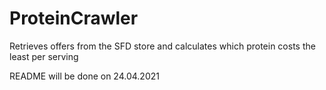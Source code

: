 # ProteinCrawler
Retrieves offers from the SFD store and calculates which protein costs the least per serving

README will be done on 24.04.2021
